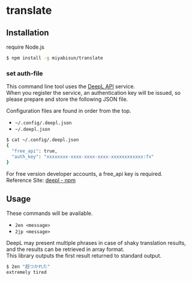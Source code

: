 # translate

## Installation

require Node.js

```bash
$ npm install -g miyabisun/translate
```

### set auth-file

This command line tool uses the [DeepL API](https://www.deepl.com/ja/docs-api) service.  
When you register the service, an authentication key will be issued, so please prepare and store the following JSON file.

Configuration files are found in order from the top.

- `~/.config/.deepl.json`
- `~/.deepl.json`

```bash
$ cat ~/.config/.deepl.json
{
  "free_api": true,
  "auth_key": "xxxxxxxx-xxxx-xxxx-xxxx-xxxxxxxxxxxx:fx"
}
```

For free version developer accounts, a free_api key is required.  
Reference Site: [deepl - npm](https://www.npmjs.com/package/deepl)

## Usage

These commands will be available.

- `2en <message>`
- `2jp <message>`

DeepL may present multiple phrases in case of shaky translation results, and the results can be retrieved in array format.  
This library outputs the first result returned to standard output.

```bash
$ 2en "超つかれた"
extremely tired
```
